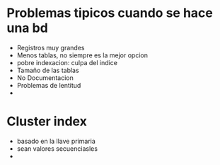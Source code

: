 # Problemas tipicos cuando se hace una bd
- Registros muy grandes
- Menos tablas, no siempre es la mejor opcion
- pobre indexacion: culpa del indice
- Tamaño de las tablas
- No Documentacion
- Problemas de lentitud
- 


# Cluster index
- basado en la llave primaria
- sean valores secuenciasles
- 